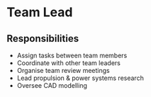 # Team Lead

## Responsibilities

* Assign tasks between team members
* Coordinate with other team leaders
* Organise team review meetings
* Lead propulsion & power systems research
* Oversee CAD modelling



